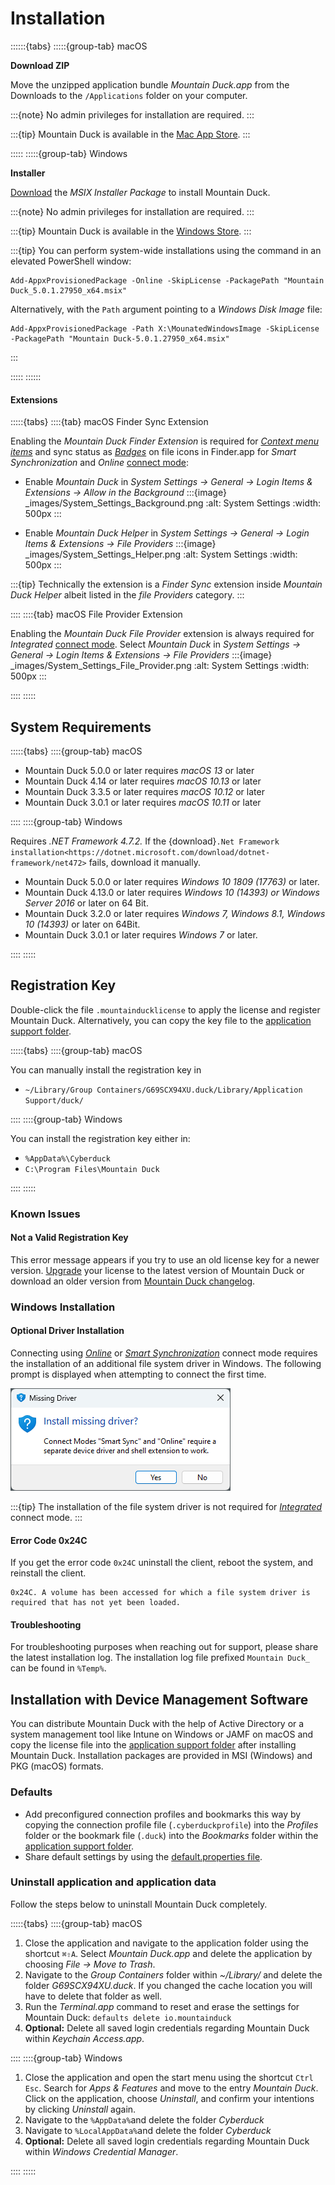 Installation
====

::::::{tabs}
:::::{group-tab} macOS

**Download ZIP**

Move the unzipped application bundle *Mountain Duck.app* from the Downloads to the `/Applications` folder on your computer.

:::{note}
No admin privileges for installation are required.
:::

:::{tip}
Mountain Duck is available in the [Mac App Store](https://mountainduck.io/buy/macappstore).
:::

:::::
:::::{group-tab} Windows

**Installer**

[Download](https://mountainduck.io/changelog/) the *MSIX Installer Package* to install Mountain Duck.

:::{note}
No admin privileges for installation are required.
:::

:::{tip}
Mountain Duck is available in the [Windows Store](https://mountainduck.io/buy/windowsstore).
:::

:::{tip}
You can perform system-wide installations using the command in an elevated PowerShell window:
```
Add-AppxProvisionedPackage -Online -SkipLicense -PackagePath "Mountain Duck_5.0.1.27950_x64.msix"
```

Alternatively, with the `Path` argument pointing to a _Windows Disk Image_ file: 
```
Add-AppxProvisionedPackage -Path X:\MounatedWindowsImage -SkipLicense -PackagePath "Mountain Duck-5.0.1.27950_x64.msix"
```
:::

:::::
::::::

#### Extensions

:::::{tabs}
::::{tab} macOS Finder Sync Extension

Enabling the _Mountain Duck Finder Extension_ is required for *[Context menu items](../connect/sync.md#context-menu-options)* and sync status as *[Badges](../connect/sync.md#status-of-files)* on file icons in Finder.app for _Smart Synchronization_ and _Online_ [connect mode](../connect/index.md):

- Enable _Mountain Duck_ in _System Settings → General → Login Items & Extensions → Allow in the Background_
  :::{image} _images/System_Settings_Background.png
  :alt: System Settings
  :width: 500px
  :::

- Enable _Mountain Duck Helper_ in _System Settings → General → Login Items & Extensions → File Providers_
  :::{image} _images/System_Settings_Helper.png
  :alt: System Settings
  :width: 500px
  :::

:::{tip}
Technically the extension is a _Finder Sync_ extension inside _Mountain Duck Helper_ albeit listed in the _file Providers_ category.
:::

::::
::::{tab} macOS File Provider Extension

Enabling the _Mountain Duck File Provider_ extension is always required for _Integrated_ [connect mode](../connect/index.md). Select _Mountain Duck_ in _System Settings → General → Login Items & Extensions → File Providers_
  :::{image} _images/System_Settings_File_Provider.png
  :alt: System Settings
  :width: 500px
  :::

::::
:::::

## System Requirements

:::::{tabs}
::::{group-tab} macOS

- Mountain Duck 5.0.0 or later requires *macOS 13* or later
- Mountain Duck 4.14 or later requires *macOS 10.13* or later
- Mountain Duck 3.3.5 or later requires *macOS 10.12* or later
- Mountain Duck 3.0.1 or later requires *macOS 10.11* or later

::::
::::{group-tab} Windows

Requires *.NET Framework 4.7.2.* If the {download}`.Net Framework installation<https://dotnet.microsoft.com/download/dotnet-framework/net472>` fails, download it manually.

- Mountain Duck 5.0.0 or later requires *Windows 10 1809 (17763)* or later.
- Mountain Duck 4.13.0 or later requires *Windows 10 (14393) or Windows Server 2016* or later on 64 Bit.
- Mountain Duck 3.2.0 or later requires *Windows 7, Windows 8.1, Windows 10 (14393)* or later on 64Bit.
- Mountain Duck 3.0.1 or later requires *Windows 7* or later.

::::
:::::

## Registration Key

Double-click the file `.mountainducklicense` to apply the license and register Mountain Duck. Alternatively, you can copy the key file to the [application support folder](../support/index.md#application-support-folder).

:::::{tabs}
::::{group-tab} macOS

You can manually install the registration key in

- `~/Library/Group Containers/G69SCX94XU.duck/Library/Application Support/duck/`

::::
::::{group-tab} Windows

You can install the registration key either in:

- `%AppData%\Cyberduck`
- `C:\Program Files\Mountain Duck`

::::
:::::

### Known Issues

#### Not a Valid Registration Key

This error message appears if you try to use an old license key for a newer version.
[Upgrade](https://mountainduck.io/buy/upgrade/) your license to the latest version of Mountain Duck or download an older version from [Mountain Duck changelog](https://mountainduck.io/changelog/).

### Windows Installation

#### Optional Driver Installation
Connecting using [_Online_](../connect/online.md) or [_Smart Synchronization_](../connect/sync.md) connect mode requires the installation of an additional file system driver in Windows. The following prompt is displayed when attempting to connect the first time.

![CBFS Driver Installation](_images/CBFS_Driver_Installation.png)

:::{tip}
The installation of the file system driver is not required for [_Integrated_](../connect/integrated.md) connect mode.
:::

#### Error Code 0x24C 

If you get the error code `0x24C` uninstall the client, reboot the system, and reinstall the client.

```
0x24C. A volume has been accessed for which a file system driver is required that has not yet been loaded.
```

#### Troubleshooting 

For troubleshooting purposes when reaching out for support, please share the latest installation log. The installation log file prefixed `Mountain Duck_` can be found in `%Temp%`.

## Installation with Device Management Software

You can distribute Mountain Duck with the help of Active Directory or a system management tool like Intune on Windows or JAMF on macOS and copy the license file into the [application support folder](../support/index.md#application-support-folder) after installing Mountain Duck. Installation packages are provided in MSI (Windows) and PKG (macOS) formats.

### Defaults

- Add preconfigured connection profiles and bookmarks this way by copying the connection profile file (`.cyberduckprofile`) into the *Profiles* folder or the bookmark file (`.duck`) into the *Bookmarks* folder within the [application support folder](../support/index.md#application-support-folder).
- Share default settings by using the [default.properties file](../preferences.md#hidden-configuration-options). 

### Uninstall application and application data

Follow the steps below to uninstall Mountain Duck completely.

:::::{tabs}
::::{group-tab} macOS

1. Close the application and navigate to the application folder using the shortcut `⌘⇧A`. Select *Mountain Duck.app* and delete the application by choosing *File → Move to Trash*.
2. Navigate to the *Group Containers* folder within *~/Library/* and delete the folder *G69SCX94XU.duck*. If you changed the cache location you will have to delete that folder as well.
3. Run the _Terminal.app_ command to reset and erase the settings for Mountain Duck:
	`defaults delete io.mountainduck`
4. **Optional:** Delete all saved login credentials regarding Mountain Duck within *Keychain Access.app*.

::::
::::{group-tab} Windows

1. Close the application and open the start menu using the shortcut `Ctrl Esc`. Search for *Apps & Features* and move to the entry *Mountain Duck*. Click on the application, choose *Uninstall*, and confirm your intentions by clicking *Uninstall* again.
2. Navigate to the `%AppData%`and delete the folder *Cyberduck*
3. Navigate to `%LocalAppData%`and delete the folder *Cyberduck*
4. **Optional:** Delete all saved login credentials regarding Mountain Duck within *Windows Credential Manager*.

::::
:::::